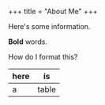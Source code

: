+++
title = "About Me"
+++

Here's some information.

**Bold** words.

How do I format this?

| here | is |
| --- | --- |
| a | table |
